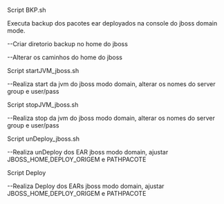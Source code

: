 Script BKP.sh

Executa backup dos pacotes ear deployados na console do jboss domain mode.

--Criar diretorio backup no home do jboss

--Alterar os caminhos do home do jboss

Script startJVM_jboss.sh

--Realiza start da jvm do jboss modo domain, alterar os nomes do server group e user/pass


Script stopJVM_jboss.sh

--Realiza stop da jvm do jboss modo domain, alterar os nomes do server group e user/pass


Script unDeploy_jboss.sh

--Realiza unDeploy dos EAR jboss modo domain, ajustar JBOSS_HOME,DEPLOY_ORIGEM e PATHPACOTE




Script Deploy 

--Realiza Deploy dos EARs jboss modo domain, ajustar JBOSS_HOME,DEPLOY_ORIGEM e PATHPACOTE
